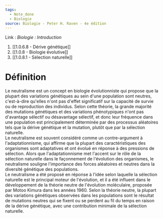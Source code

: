 ```yaml
---
tags:
  - Note_done
  - Biologie
source: Biologie - Peter H. Raven - 4e édition
---
```


Link :
_Biologie : Introduction_
1. [[1.0.6.8 - Dérive génétique]]
1. [[1.0.8 - Biologie évolutive]]
2. [[1.0.8.1 - Sélection naturelle]]

# Définition
Le neutralisme est un concept en biologie évolutionniste qui propose que la plupart des variations génétiques au sein d'une population sont neutres, c'est-à-dire qu'elles n'ont pas d'effet significatif sur la capacité de survie ou de reproduction des individus. Selon cette théorie, la grande majorité des mutations génétiques et des variations phénotypiques n'ont pas d'avantage sélectif ou désavantage sélectif, et donc leur fréquence dans une population est principalement déterminée par des processus aléatoires tels que la dérive génétique et la mutation, plutôt que par la sélection naturelle.
\
Le neutralisme est souvent considéré comme un contre-argument à l'adaptationnisme, qui affirme que la plupart des caractéristiques des organismes sont adaptatives et ont évolué en réponse à des pressions de sélection. Alors que l'adaptationnisme met l'accent sur le rôle de la sélection naturelle dans le façonnement de l'évolution des organismes, le neutralisme souligne l'importance des forces aléatoires et neutres dans la diversité génétique des populations.
\
Le neutralisme a été proposé en réponse à l'idée selon laquelle la sélection naturelle est le principal moteur de l'évolution, et il a été influent dans le développement de la théorie neutre de l'évolution moléculaire, proposée par Motoo Kimura dans les années 1960. Selon la théorie neutre, la plupart des variations génétiques observées dans les populations sont le résultat de mutations neutres qui se fixent ou se perdent au fil du temps en raison de la dérive génétique, avec une contribution minimale de la sélection naturelle.